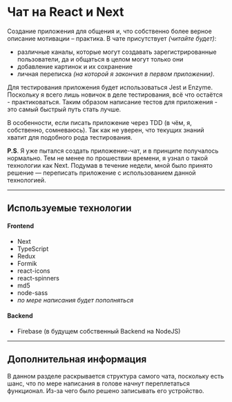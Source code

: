 # Чат на React и Next

Создание приложения для общения и, что собственно более верное описание мотивации – практика. В чате присутствует _(читайте будет)_:

- различные каналы, которые могут создавать зарегистрированные пользователи, да и общаться в целом могут только они
- добавление картинок и их сохранение
- личная переписка _(на которой я закончил в первом приложении)_.

Для тестирования приложения будет использоваться Jest и Enzyme. Поскольку я всего лишь новичок в деле тестирования, всё что остаётся - практиковаться. Таким образом написание тестов для приложения - это самый быстрый путь стать лучше.

В особенности, если писать приложение через TDD (в чём, я, собственно, сомневаюсь). Так как не уверен, что текущих знаний хватит для подобного рода тестирования.

**P.S**. Я уже пытался создать приложение-чат, и в принципе получалось нормально. Тем не менее по прошествии времени, я узнал о такой технологии как Next. Подумав в течение недели, мной было принято решение — переписать приложение с использованием данной технологией.

---

## Используемые технологии

#### Frontend

- Next
- TypeScript
- Redux
- Formik
- react-icons
- react-spinners
- md5
- node-sass
- _по мере написания будет пополняться_

#### Backend

- Firebase (в будущем собственный Backend на NodeJS)

---

## Дополнительная информация

В данном разделе раскрывается структура самого чата, поскольку есть шанс, что по мере написания в голове начнут переплетаться функционал. Из-за чего было решено записывать его устройство.
